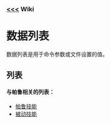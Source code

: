 ### [<<<](../README_ZH_CN.md) Wiki

# 数据列表

数据列表是用于命令参数或文件设置的值。

## 列表

#### 与帕鲁相关的列表：
* [帕鲁技能](EPalWazaIDs_ZH_CN.md)
* [被动技能](PassiveSkills_ZH_CN.md)
